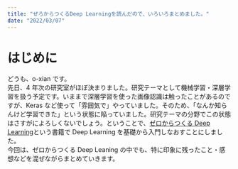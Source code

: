 ```yaml
---
title: "ぜろからつくるDeep Learningを読んだので、いろいろまとめました。"
date: "2022/03/07"
---
```


# はじめに

どうも、o-xian です。  
先日、4 年次の研究室がほぼ決まりました。研究テーマとして機械学習・深層学習を扱う予定です。いままで深層学習を使った画像認識は触ったことがあるのですが、Keras など使って「雰囲気で」やっていました。そのため、「なんか知らんけど学習できた」という状態に陥っていました。研究テーマの分野でこの状態はさすがによろしくないでしょう。ということで、[ゼロからつくる Deep Learning]()という書籍で Deep Learning を基礎から入門しなおすことにしました。  
今回は、ゼロからつくる Deep Leaning の中でも、特に印象に残ったこと・感想などを混ぜながらまとめていきます。
